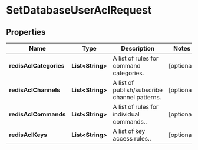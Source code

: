 

# SetDatabaseUserAclRequest


## Properties

| Name | Type | Description | Notes |
|------------ | ------------- | ------------- | -------------|
|**redisAclCategories** | **List&lt;String&gt;** | A list of rules for command categories. |  [optional] |
|**redisAclChannels** | **List&lt;String&gt;** | A list of publish/subscribe channel patterns. |  [optional] |
|**redisAclCommands** | **List&lt;String&gt;** | A list of rules for individual commands.. |  [optional] |
|**redisAclKeys** | **List&lt;String&gt;** | A list of key access rules.. |  [optional] |



